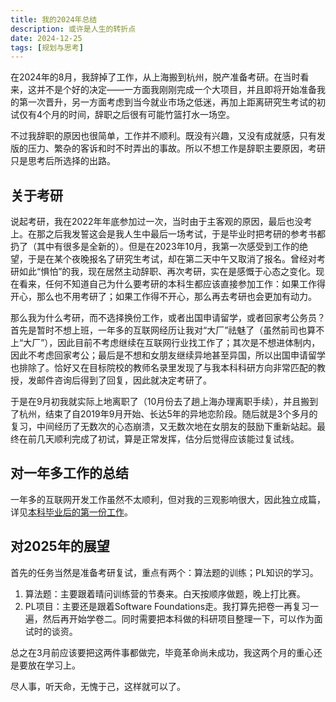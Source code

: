 ```yaml
---
title: 我的2024年总结
description: 或许是人生的转折点
date: 2024-12-25
tags: [规划与思考]
---
```


在2024年的8月，我辞掉了工作，从上海搬到杭州，脱产准备考研。在当时看来，这并不是个好的决定——一方面我刚刚完成一个大项目，并且即将开始准备我的第一次晋升，另一方面考虑到当今就业市场之低迷，再加上距离研究生考试的初试仅有4个月的时间，辞职之后很有可能竹篮打水一场空。

不过我辞职的原因也很简单，工作并不顺利。既没有兴趣，又没有成就感，只有发版的压力、繁杂的客诉和时不时弄出的事故。所以不想工作是辞职主要原因，考研只是思考后所选择的出路。

## 关于考研

说起考研，我在2022年年底参加过一次，当时由于主客观的原因，最后也没考上。在那之后我发誓这会是我人生中最后一场考试，于是毕业时把考研的参考书都扔了（其中有很多是全新的）。但是在2023年10月，我第一次感受到工作的绝望，于是在某个夜晚报名了研究生考试，却在第二天中午又取消了报名。曾经对考研如此“惧怕”的我，现在居然主动辞职、再次考研，实在是感慨于心态之变化。现在看来，任何不知道自己为什么要考研的本科生都应该直接参加工作：如果工作得开心，那么也不用考研了；如果工作得不开心，那么再去考研也会更加有动力。

那么我为什么考研，而不选择换份工作，或者出国申请留学，或者回家考公务员？首先是暂时不想上班，一年多的互联网经历让我对“大厂”祛魅了（虽然前司也算不上“大厂”），因此目前不考虑继续在互联网行业找工作了；其次是不想进体制内，因此不考虑回家考公；最后是不想和女朋友继续异地甚至异国，所以出国申请留学也排除了。恰好又在目标院校的教师名录里发现了与我本科科研方向非常匹配的教授，发邮件咨询后得到了回复，因此就决定考研了。

于是在9月初我就实际上地离职了（10月份去了趟上海办理离职手续），并且搬到了杭州，结束了自2019年9月开始、长达5年的异地恋阶段。随后就是3个多月的复习，中间经历了无数次的心态崩溃，又无数次地在女朋友的鼓励下重新站起。最终在前几天顺利完成了初试，算是正常发挥，估分后觉得应该能过复试线。

## 对一年多工作的总结

一年多的互联网开发工作虽然不太顺利，但对我的三观影响很大，因此独立成篇，详见[本科毕业后的第一份工作](../2025-01-07-working-summary)。

## 对2025年的展望

首先的任务当然是准备考研复试，重点有两个：算法题的训练；PL知识的学习。

1. 算法题：主要跟着晴问训练营的节奏来。白天按顺序做题，晚上打比赛。
2. PL项目：主要还是跟着Software Foundations走。我打算先把卷一再复习一遍，然后再开始学卷二。同时需要把本科做的科研项目整理一下，可以作为面试时的谈资。

总之在3月前应该要把这两件事都做完，毕竟革命尚未成功，我这两个月的重心还是要放在学习上。

尽人事，听天命，无愧于己，这样就可以了。
